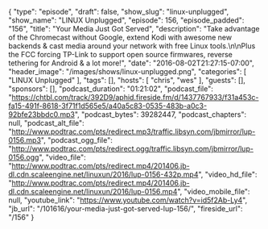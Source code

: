{
  "type": "episode",
  "draft": false,
  "show_slug": "linux-unplugged",
  "show_name": "LINUX Unplugged",
  "episode": 156,
  "episode_padded": "156",
  "title": "Your Media Just Got Served",
  "description": "Take advantage of the Chromecast without Google, extend Kodi with awesome new backends & cast media around your network with free Linux tools.\n\nPlus the FCC forcing TP-Link to support open source firmwares, reverse tethering for Android & a lot more!",
  "date": "2016-08-02T21:27:15-07:00",
  "header_image": "/images/shows/linux-unplugged.png",
  "categories": [
    "LINUX Unplugged"
  ],
  "tags": [],
  "hosts": [
    "chris",
    "wes"
  ],
  "guests": [],
  "sponsors": [],
  "podcast_duration": "01:21:02",
  "podcast_file": "https://chtbl.com/track/392D9/aphid.fireside.fm/d/1437767933/f31a453c-fa15-491f-8618-3f71f1d565e5/a40a5c83-0535-483b-a0c3-92bfe23bbdc0.mp3",
  "podcast_bytes": 39282447,
  "podcast_chapters": null,
  "podcast_alt_file": "http://www.podtrac.com/pts/redirect.mp3/traffic.libsyn.com/jbmirror/lup-0156.mp3",
  "podcast_ogg_file": "http://www.podtrac.com/pts/redirect.ogg/traffic.libsyn.com/jbmirror/lup-0156.ogg",
  "video_file": "http://www.podtrac.com/pts/redirect.mp4/201406.jb-dl.cdn.scaleengine.net/linuxun/2016/lup-0156-432p.mp4",
  "video_hd_file": "http://www.podtrac.com/pts/redirect.mp4/201406.jb-dl.cdn.scaleengine.net/linuxun/2016/lup-0156.mp4",
  "video_mobile_file": null,
  "youtube_link": "https://www.youtube.com/watch?v=id5f2Ab-Ly4",
  "jb_url": "/101616/your-media-just-got-served-lup-156/",
  "fireside_url": "/156"
}

